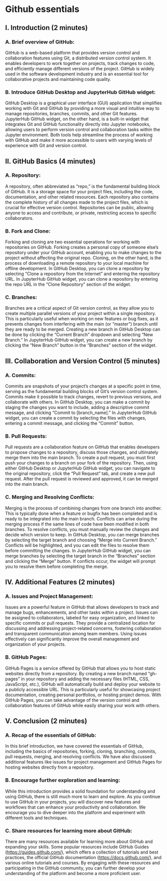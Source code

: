 Github essentials
================

## I. Introduction (2 minutes)

### A. Brief overview of GitHub:

GitHub is a web-based platform that provides version control and
collaboration features using Git, a distributed version control system.
It enables developers to work together on projects, track changes to
code, and efficiently manage different versions of the project. GitHub
is widely used in the software development industry and is an essential
tool for collaborative projects and maintaining code quality.

### B. Introduce GitHub Desktop and JupyterHub GitHub widget:

GitHub Desktop is a graphical user interface (GUI) application that
simplifies working with Git and GitHub by providing a more visual and
intuitive way to manage repositories, branches, commits, and other Git
features. JupyterHub GitHub widget, on the other hand, is a built-in
widget that integrates Git and GitHub functionality directly into
Jupyter notebooks, allowing users to perform version control and
collaboration tasks within the Jupyter environment. Both tools help
streamline the process of working with GitHub and make it more
accessible to users with varying levels of experience with Git and
version control.

## II. GitHub Basics (4 minutes)

### A. Repository:

A repository, often abbreviated as “repo,” is the fundamental building
block of GitHub. It is a storage space for your project files, including
the code, documentation, and other related resources. Each repository
also contains the complete history of all changes made to the project
files, which is crucial for effective version control. Repositories can
be public, allowing anyone to access and contribute, or private,
restricting access to specific collaborators.

### B. Fork and Clone:

Forking and cloning are two essential operations for working with
repositories on GitHub. Forking creates a personal copy of someone
else’s repository under your GitHub account, enabling you to make
changes to the project without affecting the original repo. Cloning, on
the other hand, is the process of downloading a remote repository to
your local machine for offline development. In GitHub Desktop, you can
clone a repository by selecting “Clone a repository from the Internet”
and entering the repository URL. In JupyterHub GitHub widget, you can
clone a repository by entering the repo URL in the “Clone Repository”
section of the widget.

### C. Branches:

Branches are a critical aspect of Git version control, as they allow you
to create multiple parallel versions of your project within a single
repository. This is particularly useful when working on new features or
bug fixes, as it prevents changes from interfering with the main (or
“master”) branch until they are ready to be merged. Creating a new
branch in GitHub Desktop can be done by clicking the “Current Branch”
dropdown and selecting “New Branch.” In JupyterHub GitHub widget, you
can create a new branch by clicking the “New Branch” button in the
“Branches” section of the widget.

## III. Collaboration and Version Control (5 minutes)

### A. Commits:

Commits are snapshots of your project’s changes at a specific point in
time, serving as the fundamental building blocks of Git’s version
control system. Commits make it possible to track changes, revert to
previous versions, and collaborate with others. In GitHub Desktop, you
can make a commit by staging the changes you want to include, adding a
descriptive commit message, and clicking “Commit to \[branch_name\].” In
JupyterHub GitHub widget, you can create a commit by selecting the files
with changes, entering a commit message, and clicking the “Commit”
button.

### B. Pull Requests:

Pull requests are a collaboration feature on GitHub that enables
developers to propose changes to a repository, discuss those changes,
and ultimately merge them into the main branch. To create a pull
request, you must first push your changes to a branch on your fork of
the repository. Then, using either GitHub Desktop or JupyterHub GitHub
widget, you can navigate to the original repository, click the “Pull
Request” tab, and create a new pull request. After the pull request is
reviewed and approved, it can be merged into the main branch.

### C. Merging and Resolving Conflicts:

Merging is the process of combining changes from one branch into
another. This is typically done when a feature or bugfix has been
completed and is ready to be integrated into the main branch. Conflicts
can arise during the merging process if the same lines of code have been
modified in both branches. To resolve conflicts, you must manually
review the changes and decide which version to keep. In GitHub Desktop,
you can merge branches by selecting the target branch and choosing
“Merge into Current Branch.” Conflicts will be highlighted, and you can
edit the files to resolve them before committing the changes. In
JupyterHub GitHub widget, you can merge branches by selecting the target
branch in the “Branches” section and clicking the “Merge” button. If
conflicts occur, the widget will prompt you to resolve them before
completing the merge.

## IV. Additional Features (2 minutes)

### A. Issues and Project Management:

Issues are a powerful feature in GitHub that allows developers to track
and manage bugs, enhancements, and other tasks within a project. Issues
can be assigned to collaborators, labeled for easy organization, and
linked to specific commits or pull requests. They provide a centralized
location for discussing and addressing project-related concerns,
fostering collaboration and transparent communication among team
members. Using issues effectively can significantly improve the overall
management and organization of your projects.

### B. GitHub Pages:

GitHub Pages is a service offered by GitHub that allows you to host
static websites directly from a repository. By creating a new branch
named “gh-pages” in your repository and adding the necessary files
(HTML, CSS, JavaScript, etc.), GitHub will automatically build and
deploy your website to a publicly accessible URL. This is particularly
useful for showcasing project documentation, creating personal
portfolios, or hosting project demos. With GitHub Pages, you can take
advantage of the version control and collaboration features of GitHub
while easily sharing your work with others.

## V. Conclusion (2 minutes)

### A. Recap of the essentials of GitHub:

In this brief introduction, we have covered the essentials of GitHub,
including the basics of repositories, forking, cloning, branching,
commits, pull requests, merging, and resolving conflicts. We have also
discussed additional features like issues for project management and
GitHub Pages for hosting websites directly from a repository.

### B. Encourage further exploration and learning:

While this introduction provides a solid foundation for understanding
and using GitHub, there is still much more to learn and explore. As you
continue to use GitHub in your projects, you will discover new features
and workflows that can enhance your productivity and collaboration. We
encourage you to dive deeper into the platform and experiment with
different tools and techniques.

### C. Share resources for learning more about GitHub:

There are many resources available for learning more about GitHub and
expanding your skills. Some popular resources include GitHub Guides
(https://guides.github.com/), which offers a collection of tutorials and
best practices, the official GitHub documentation
(https://docs.github.com/), and various online tutorials and courses. By
engaging with these resources and participating in the GitHub community,
you can further develop your understanding of the platform and become a
more proficient user.

